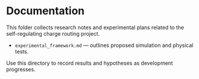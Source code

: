 # Documentation

This folder collects research notes and experimental plans related to the self-regulating charge routing project.

- `experimental_framework.md` — outlines proposed simulation and physical tests.

Use this directory to record results and hypotheses as development progresses.
